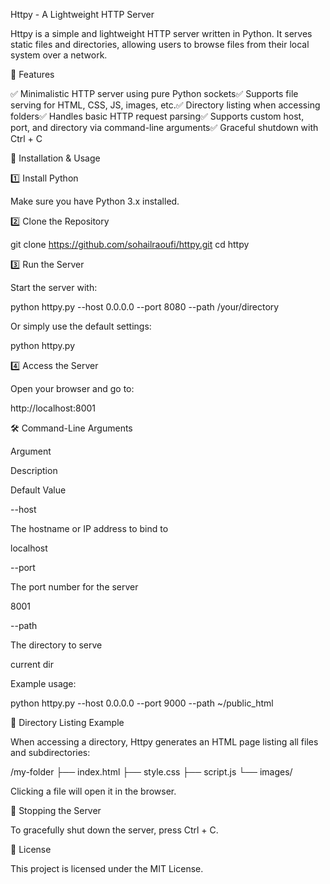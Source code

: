 Httpy - A Lightweight HTTP Server

 

Httpy is a simple and lightweight HTTP server written in Python. It serves static files and directories, allowing users to browse files from their local system over a network.

🚀 Features

✅ Minimalistic HTTP server using pure Python sockets✅ Supports file serving for HTML, CSS, JS, images, etc.✅ Directory listing when accessing folders✅ Handles basic HTTP request parsing✅ Supports custom host, port, and directory via command-line arguments✅ Graceful shutdown with Ctrl + C

📌 Installation & Usage

1️⃣ Install Python

Make sure you have Python 3.x installed.

2️⃣ Clone the Repository

git clone https://github.com/sohailraoufi/httpy.git
cd httpy

3️⃣ Run the Server

Start the server with:

python httpy.py --host 0.0.0.0 --port 8080 --path /your/directory

Or simply use the default settings:

python httpy.py

4️⃣ Access the Server

Open your browser and go to:

http://localhost:8001

🛠 Command-Line Arguments

Argument

Description

Default Value

--host

The hostname or IP address to bind to

localhost

--port

The port number for the server

8001

--path

The directory to serve

current dir

Example usage:

python httpy.py --host 0.0.0.0 --port 9000 --path ~/public_html

📂 Directory Listing Example

When accessing a directory, Httpy generates an HTML page listing all files and subdirectories:

/my-folder
    ├── index.html
    ├── style.css
    ├── script.js
    └── images/

Clicking a file will open it in the browser.

🛑 Stopping the Server

To gracefully shut down the server, press Ctrl + C.

📝 License

This project is licensed under the MIT License.

